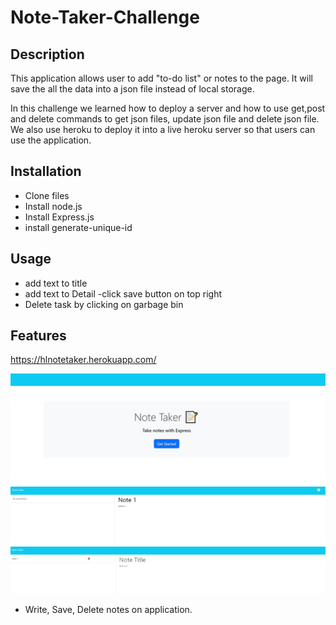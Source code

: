 # Note-Taker-Challenge

## Description
This application allows user to add "to-do list" or notes to the page. It will save the all the data into a json file instead of local storage. 

In this challenge we learned how to deploy a server and how to use get,post and delete commands to get json files, update json file and delete json file.
We also use heroku to deploy it into a live heroku server so that users can use the application.

## Installation 

- Clone files
- Install node.js
- Install Express.js
- install generate-unique-id

## Usage

- add text to title
- add text to Detail
 -click save button on top right
- Delete task by clicking on garbage bin

## Features
https://hlnotetaker.herokuapp.com/ 

![Main](/main.jpg)
![Page2](/main2.jpg)
![Add](/main3.jpg)
- Write, Save, Delete notes on application.
